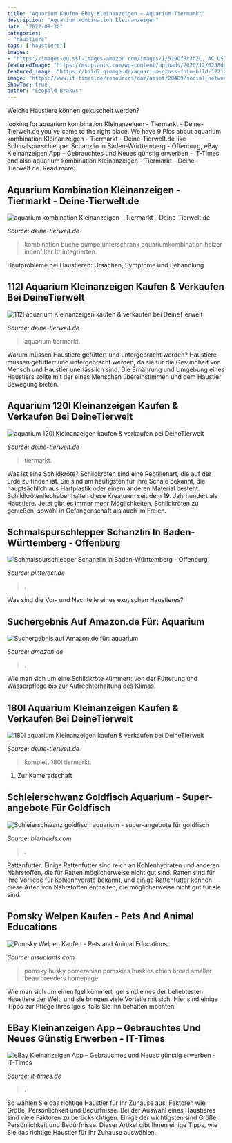 ```yaml
---
title: "Aquarium Kaufen Ebay Kleinanzeigen ~ Aquarium Tiermarkt"
description: "Aquarium kombination kleinanzeigen"
date: "2022-09-30"
categories:
- "haustiere"
tags: ["haustiere"]
images:
- "https://images-eu.ssl-images-amazon.com/images/I/519OfBxJhZL._AC_US218_.jpg"
featuredImage: "https://msuplants.com/wp-content/uploads/2020/12/6258d9a60eccfa95e2ce6047a95c99e6-3.jpg"
featured_image: "https://bild7.qimage.de/aquarium-gross-foto-bild-122127317.jpg"
image: "https://www.it-times.de/resources/dam/asset/20489/social_networks.jpg"
ShowToc: true
author: "Leopold Brakus"
---
```



Welche Haustiere können gekuschelt werden?

	

		
looking for aquarium kombination Kleinanzeigen - Tiermarkt - Deine-Tierwelt.de you've came to the right place. We have 9 Pics about aquarium kombination Kleinanzeigen - Tiermarkt - Deine-Tierwelt.de like Schmalspurschlepper Schanzlin in Baden-Württemberg - Offenburg, eBay Kleinanzeigen App – Gebrauchtes und Neues günstig erwerben - IT-Times and also aquarium kombination Kleinanzeigen - Tiermarkt - Deine-Tierwelt.de. Read more:
		
    
## Aquarium Kombination Kleinanzeigen - Tiermarkt - Deine-Tierwelt.de

<img loading=lazy src="http://bild8.qimage.de/aquarium-kombination-20x40x60cm-foto-bild-94116688.jpg" onerror="this.onerror=null;this.src='https://tse1.mm.bing.net/th?id=OIP.Oph6YF3WAR5saR-s4tNrdQHaIT&amp;pid=15.1';" alt="aquarium kombination Kleinanzeigen - Tiermarkt - Deine-Tierwelt.de">

_Source: deine-tierwelt.de_

>kombination buche pumpe unterschrank aquariumkombination heizer innenfilter ltr integrierten. 

	

Hautprobleme bei Haustieren: Ursachen, Symptome und Behandlung

    
## 112l Aquarium Kleinanzeigen Kaufen &amp; Verkaufen Bei DeineTierwelt

<img loading=lazy src="https://bild3.qimage.de/aquarium-foto-bild-125026363.jpg" onerror="this.onerror=null;this.src='https://tse1.mm.bing.net/th?id=OIP.6rhfgEUqHusRsBlOnBxW5AHaFi&amp;pid=15.1';" alt="112l aquarium Kleinanzeigen kaufen &amp; verkaufen bei DeineTierwelt">

_Source: deine-tierwelt.de_

>aquarium tiermarkt. 

	

Warum müssen Haustiere gefüttert und untergebracht werden?
Haustiere müssen gefüttert und untergebracht werden, da sie für die Gesundheit von Mensch und Haustier unerlässlich sind. Die Ernährung und Umgebung eines Haustiers sollte mit der eines Menschen übereinstimmen und dem Haustier Bewegung bieten.

    
## Aquarium 120l Kleinanzeigen Kaufen &amp; Verkaufen Bei DeineTierwelt

<img loading=lazy src="https://bild7.qimage.de/aquarium-gross-foto-bild-122127317.jpg" onerror="this.onerror=null;this.src='https://tse3.mm.bing.net/th?id=OIP.NFgDKo4X7-hU_K9ZPNw1oQHaEK&amp;pid=15.1';" alt="aquarium 120l Kleinanzeigen kaufen &amp; verkaufen bei DeineTierwelt">

_Source: deine-tierwelt.de_

>tiermarkt. 

	

Was ist eine Schildkröte?
Schildkröten sind eine Reptilienart, die auf der Erde zu finden ist. Sie sind am häufigsten für ihre Schale bekannt, die hauptsächlich aus Hartplastik oder einem anderen Material besteht. Schildkrötenliebhaber halten diese Kreaturen seit dem 19. Jahrhundert als Haustiere. Jetzt gibt es immer mehr Möglichkeiten, Schildkröten zu genießen, sowohl in Gefangenschaft als auch im Freien.

    
## Schmalspurschlepper Schanzlin In Baden-Württemberg - Offenburg

<img loading=lazy src="https://i.pinimg.com/736x/ab/17/bb/ab17bb4911128044149e1806d9388972.jpg" onerror="this.onerror=null;this.src='https://tse1.mm.bing.net/th?id=OIP.xYtnLGX42slgmPO9PbvS7wHaNK&amp;pid=15.1';" alt="Schmalspurschlepper Schanzlin in Baden-Württemberg - Offenburg">

_Source: pinterest.de_

>. 

	

Was sind die Vor- und Nachteile eines exotischen Haustieres?

    
## Suchergebnis Auf Amazon.de Für: Aquarium

<img loading=lazy src="https://images-eu.ssl-images-amazon.com/images/I/519OfBxJhZL._AC_US218_.jpg" onerror="this.onerror=null;this.src='https://tse3.mm.bing.net/th?id=OIP.xmkVMQArr3EReStFB-yT5QAAAA&amp;pid=15.1';" alt="Suchergebnis auf Amazon.de für: aquarium">

_Source: amazon.de_

>. 

	

Wie man sich um eine Schildkröte kümmert: von der Fütterung und Wasserpflege bis zur Aufrechterhaltung des Klimas.

    
## 180l Aquarium Kleinanzeigen Kaufen &amp; Verkaufen Bei DeineTierwelt

<img loading=lazy src="https://pic2.qimage.de/12/32/95/203953212.jpg" onerror="this.onerror=null;this.src='https://tse2.mm.bing.net/th?id=OIP.bV1bgf7Tegvnxacfp5OlmwHaJ4&amp;pid=15.1';" alt="180l aquarium Kleinanzeigen kaufen &amp; verkaufen bei DeineTierwelt">

_Source: deine-tierwelt.de_

>komplett 180l tiermarkt. 

	

1. Zur Kameradschaft

    
## Schleierschwanz Goldfisch Aquarium - Super-angebote Für Goldfisch

<img loading=lazy src="https://bierhelds.com/dawykp/7st_DsBYLItNwIL4h3WG1gHaFi.jpg" onerror="this.onerror=null;this.src='https://tse4.mm.bing.net/th?id=OIP.uswgn3x6B-OXW_JyJTAoTwAAAA&amp;pid=15.1';" alt="Schleierschwanz goldfisch aquarium - super-angebote für goldfisch">

_Source: bierhelds.com_

>. 

	

Rattenfutter: Einige Rattenfutter sind reich an Kohlenhydraten und anderen Nährstoffen, die für Ratten möglicherweise nicht gut sind.
Ratten sind für ihre Vorliebe für Kohlenhydrate bekannt, und einige Rattenfutter können diese Arten von Nährstoffen enthalten, die möglicherweise nicht gut für sie sind.

    
## Pomsky Welpen Kaufen - Pets And Animal Educations

<img loading=lazy src="https://msuplants.com/wp-content/uploads/2020/12/6258d9a60eccfa95e2ce6047a95c99e6-3.jpg" onerror="this.onerror=null;this.src='https://tse2.mm.bing.net/th?id=OIP.S5Q8mmqY1t3PudOEVZ7HDQHaJH&amp;pid=15.1';" alt="Pomsky Welpen Kaufen - Pets and Animal Educations">

_Source: msuplants.com_

>pomsky husky pomeranian pomskies huskies chien breed smaller beau breeders homepage. 

	

Wie man sich um einen Igel kümmert
Igel sind eines der beliebtesten Haustiere der Welt, und sie bringen viele Vorteile mit sich. Hier sind einige Tipps zur Pflege Ihres Igels, falls Sie ihn behalten möchten.

    
## EBay Kleinanzeigen App – Gebrauchtes Und Neues Günstig Erwerben - IT-Times

<img loading=lazy src="https://www.it-times.de/resources/dam/asset/20489/social_networks.jpg" onerror="this.onerror=null;this.src='https://tse3.mm.bing.net/th?id=OIP.76Qq8dURNuZgd9vfRWDIFAHaE7&amp;pid=15.1';" alt="eBay Kleinanzeigen App – Gebrauchtes und Neues günstig erwerben - IT-Times">

_Source: it-times.de_

>. 

	

So wählen Sie das richtige Haustier für Ihr Zuhause aus: Faktoren wie Größe, Persönlichkeit und Bedürfnisse.
Bei der Auswahl eines Haustieres sind viele Faktoren zu berücksichtigen. Einige der wichtigsten sind Größe, Persönlichkeit und Bedürfnisse. Dieser Artikel gibt Ihnen einige Tipps, wie Sie das richtige Haustier für Ihr Zuhause auswählen.

